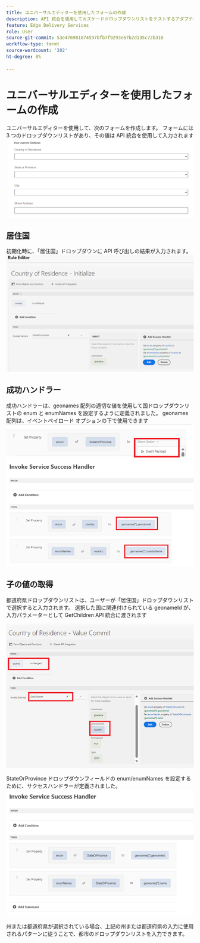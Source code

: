 ```yaml
---
title: ユニバーサルエディターを使用したフォームの作成
description: API 統合を使用してカスケードドロップダウンリストをテストするアダプティブフォームを作成する
feature: Edge Delivery Services
role: User
source-git-commit: 53e476981874597bfb7f9293e67b2d135c72b318
workflow-type: tm+mt
source-wordcount: '202'
ht-degree: 0%

---
```


# ユニバーサルエディターを使用したフォームの作成

ユニバーサルエディターを使用して、次のフォームを作成します。 フォームには 3 つのドロップダウンリストがあり、その値は API 統合を使用して入力されます
![ アダプティブフォーム ](assets/address-form.png)

## 居住国

初期化時に、「居住国」ドロップダウンに API 呼び出しの結果が入力されます。
![initialize-event](assets/initialize-event.png)

## 成功ハンドラー

成功ハンドラーは、geonames 配列の適切な値を使用して国ドロップダウンリストの enum と enumNames を設定するように定義されました。 geonames 配列は、イベントペイロード オプションの下で使用できます
![event-payload](assets/event-payload.png)
![success-handler](assets/success-handler.png)

## 子の値の取得

都道府県ドロップダウンリストは、ユーザーが「居住国」ドロップダウンリストで選択すると入力されます。 選択した国に関連付けられている geonameId が、入力パラメーターとして GetChildren API 統合に渡されます

![get-children](assets/invoke-service-get-children.png)

StateOrProvince ドロップダウンフィールドの enum/enumNames を設定するために、サクセスハンドラーが定義されました。
![get-children-success-handler](assets/child-success-handler.png)

州または都道府県が選択されている場合、上記の州または都道府県の入力に使用されるパターンに従うことで、都市のドロップダウンリストを入力できます。